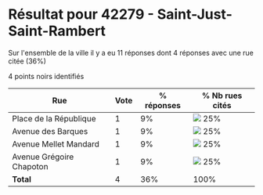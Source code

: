 # Résultat pour 42279 - Saint-Just-Saint-Rambert

Sur l'ensemble de la ville il y a eu 11 réponses dont 4 réponses avec une rue citée (36%)

4 points noirs identifiés

| Rue | Vote | % réponses | % Nb rues cités|
|-----|------|------------|----------------|
| Place de la République | 1 | 9% | <img src="../../img/bar_25.gif" />&nbsp;25%|
| Avenue des Barques | 1 | 9% | <img src="../../img/bar_25.gif" />&nbsp;25%|
| Avenue Mellet Mandard | 1 | 9% | <img src="../../img/bar_25.gif" />&nbsp;25%|
| Avenue Grégoire Chapoton | 1 | 9% | <img src="../../img/bar_25.gif" />&nbsp;25%|
| **Total** | 4 | 36% | 100%|
